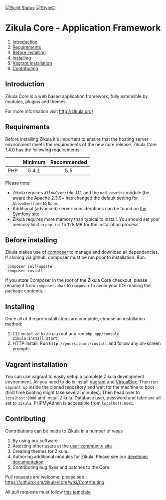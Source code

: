 [![Build Status](https://travis-ci.org/zikula/core.svg?branch=1.4)](https://travis-ci.org/zikula/core)
[![StyleCI](https://styleci.io/repos/781544/shield)](https://styleci.io/repos/781544)

Zikula Core - Application Framework
===================================

  1. [Introduction](#introduction)
  2. [Requirements](#requirements)
  3. [Before installing](#beforeinstalling)
  4. [Installing](#installing)
  5. [Vagrant installation](#vagrant)
  6. [Contributing](#contributing)

<a name="introduction"></a>
Introduction
------------

Zikula Core is a web based application framework, fully extensible by modules, plugins and themes.

For more information visit http://zikula.org/


<a name="requirements"></a>
Requirements
------------
Before installing Zikula it's important to ensure that the hosting server environment meets the requirements
of the new core release. Zikula Core 1.4.0 has the following requirements:

|               | Minimum       | Recommended  |
| ------------- |:-------------:| :-----------:|
| PHP           | 5.4.1         | 5.5          |


Please note:

 - Zikula requires `AllowOverride All` and the `mod_rewrite` module (be aware the Apache 2.3.9+ has changed
   the default setting for `AllowOverride` to `None`.
 - Additional (advanced) server considerations can be found on
   [the Symfony site](http://symfony.com/doc/current/cookbook/configuration/web_server_configuration.html)
 - Zikula requires more memory than typical to install. You should set your memory limit in `php.ini` to 128 MB for the
   installation process.


<a name="beforeinstalling"></a>
Before installing
-----------------

Zikula makes use of [composer](http://getcomposer.org/) to manage and download all dependencies.
If cloning via github, composer must be run prior to installation. Run:

    `composer self-update`
    `composer install`

If you store Composer in the root of the Zikula Core checkout, please rename it from `composer.phar` to `composer`
to avoid your IDE reading the package contents.


<a name="installing"></a>
Installing
----------
Once all of the pre-install steps are complete, choose an installation method:

  1) CLI install: `cd` to zikula root and run `php app/console zikula:install:start`
  2) HTTP install: Run `http://yoursiteurl/install` and follow any on-screen prompts.

<a name="vagrant"></a>
Vagrant installation
--------------------
You can use vagrant to easily setup a complete Zikula development environment.
All you need to do is install [Vagrant](https://vagrantup.com) and
[VirtualBox](https://www.virtualbox.org/). Then run `vagrant up` inside the
cloned repository and wait for the machine to boot (first time booting might
take several minutes). Then head over to `localhost:8080` and install Zikula.
Database user, password and table are all set to `zikula`. PHPMyAdmin is
accessible from `localhost:8081`.

<a name="contributing"></a>
Contributing
------------

Contributions can be made to Zikula in a number of ways

  1. By using our software
  2. Assisting other users at the [user community site](http://zikula.org/forum/)
  3. Creating themes for Zikula.
  4. Authoring additional modules for Zikula. Please see our [developer documentation](https://github.com/zikula/core/tree/1.4/src/docs/en/dev)
  5. Contributing bug fixes and patches to the Core.

Pull requests are welcome, please see https://github.com/zikula/core/wiki/Contributing.

All pull requests must follow [this template](https://github.com/zikula/core/wiki/Contributing#pull-request-template)
